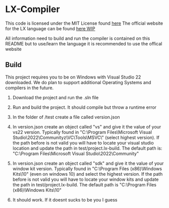 # LX-Compiler

This code is licensed under the MIT License found [here](LICENSE)
The official website for the LX language can be found [here WIP](https://www.youtube.com/watch?v=dQw4w9WgXcQ)

All information need to build and run the compiler is contained on this README but to use/learn the language it is recommended to use the offical website

## Build

This project requires you to be on Windows with Visual Studio 22 downloaded. We do plan to support additional Operating Systems and compilers in the future.

1. Download the project and run the .sln file
   
2. Run and build the project. It should compile but throw a runtime error
  
3. In the folder of /test create a file called version.json
 
4. In version.json create an object called "vs" and give it the value of your vs22 version. Typically found in "C:\\Program Files\\Microsoft Visual Studio\\2022\\Communityz\\VC\\Tools\\MSVC\\" (select highest version). If the path before is not valid you will have to locate your visual studio location and update the path in test/project.lx-build. The default path is: "C:\\Program Files\\Microsoft Visual Studio\\2022\\Community"

5. In version.json create an object called "sdk" and give it the value of your window kit version. Typically found in "C:\\Program Files (x86)\\Windows Kits\\10" (even on windows 10) and select the highest version. If the path before is not valid you will have to locate your window kits and update the path in test/project.lx-build. The default path is "C:\\Program Files (x86)\\Windows Kits\\10"

6. It should work. If it doesnt sucks to be you I guess
